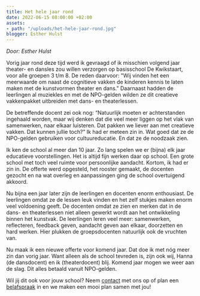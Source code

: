 ```yaml
---
title: Het hele jaar rond
date: 2022-06-15 08:00:00 +02:00
assets:
- path: "/uploads/het-hele-jaar-rond.jpg"
blogger: Esther Hulst
---
```


*Door: Esther Hulst*

Vorig jaar rond deze tijd werd ik gevraagd of ik misschien volgend jaar theater- en dansles zou willen verzorgen op basisschool De Kwikstaart, voor alle groepen 3 t/m 8. De reden daarvoor: "Wij vinden het een meerwaarde om naast de cognitieve vakken de kinderen kennis te laten maken met de kunstvormen theater en dans." Daarnaast hadden de leerlingen al muziekles en met de NPO-gelden wilden ze dit creatieve vakkenpakket uitbreiden met dans- en theaterlessen. 

De betreffende docent zei ook nog: “Natuurlijk moeten er achterstanden ingehaald worden, maar wij denken dat die veel meer liggen op het vlak van samenwerken, naar elkaar luisteren. Dat pakken we liever aan met creatieve vakken. Dat kunnen jullie toch?” Ik had er meteen zin in. Wat goed dat ze de NPO-gelden gebruiken voor cultuureducatie. En dat ze de noodzaak zien.

Ik ken de school al meer dan 10 jaar. Zo lang spelen we er (bijna) elk jaar educatieve voorstellingen. Het is altijd fijn werken daar op school. Een grote school met toch veel ruimte voor persoonlijke aandacht. Kortom, ik had er zin in. De offerte werd opgesteld, het rooster gemaakt, de docenten gezocht en na wat overleg en aanpassingen ging de school overtuigend akkoord.

Nu bijna een jaar later zijn de leerlingen en docenten enorm enthousiast. De leerlingen omdat ze de lessen leuk vinden en het zelf stukjes maken enorm veel voldoening geeft. De docenten omdat ze zien en merken dat in de dans- en theaterlessen niet alleen gewerkt wordt aan het ontwikkeling binnen het kunstvak. De leerlingen leren veel meer: samenwerken, reflecteren, feedback geven, aandacht geven aan elkaar, doorzetten en hard werken. Hier plukken de groepsdocenten natuurlijk ook de vruchten van. 

Nu maak ik een nieuwe offerte voor komend jaar. Dat doe ik met nóg meer zin dan vorig jaar. Want alleen als de school  tevreden is, zijn ook wij, Hanna (de dansdocent) en ik (theaterdocent) blij. Komend jaar mogen we weer aan de slag. Dit alles betaald vanuit NPO-gelden. 

Wil jij dit ook voor jouw school? Neem [contact](https://www.opde1sterij.nl/contact/) met ons op of plan een [belafspraak](https://calendly.com/opde1sterij/bellen-voor-meer-info) in en we maken een mooi plan samen met jou!